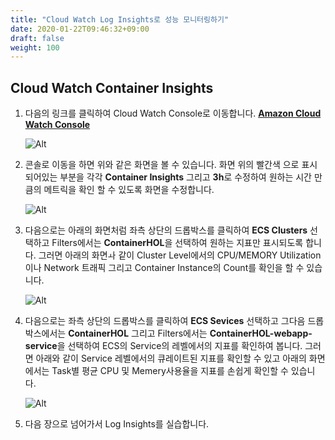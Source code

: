 ```yaml
---
title: "Cloud Watch Log Insights로 성능 모니터링하기"
date: 2020-01-22T09:46:32+09:00
draft: false
weight: 100
---
```


## Cloud Watch Container Insights

1. 다음의 링크를 클릭하여 Cloud Watch Console로 이동합니다. **[Amazon Cloud Watch Console](https://us-west-2.console.aws.amazon.com/cloudwatch/home?region=us-west-2)**

    ![Alt](/images/cloudwatch/cloudwatch-console.png "view service status")

2. 콘솔로 이동을 하면 위와 같은 화면을 볼 수 있습니다. 화면 위의 빨간색 으로 표시 되어있는 부분을 각각 **Container Insights** 그리고 **3h**로 수정하여 원하는 시간 만큼의 메트릭을 확인 할 수 있도록 화면을 수정합니다.

    ![Alt](/images/cloudwatch/cloudwatch-console.png "view service status")


3. 다음으로는 아래의 화면처럼 좌측 상단의 드롭박스를 클릭하여 **ECS Clusters** 선택하고 Filters에서는 **ContainerHOL**을 선택하여 원하는 지표만 표시되도록 합니다. 그러면 아래의 화면ㅘ 같이 Cluster Level에서의 CPU/MEMORY Utilization이나 Network 트래픽 그리고 Container Instance의 Count를 확인을 할 수 있습니다.

    ![Alt](/images/cloudwatch/containerinsights-ecs.png "view service status")

4. 다음으로는 좌측 상단의 드롭박스를 클릭하여 **ECS Sevices** 선택하고 그다음 드롭 박스에서는 **ContainerHOL** 그리고 Filters에서는 **ContainerHOL-webapp-service**을 선택하여 ECS의 Service의 레벨에서의 지표를 확인하여 봅니다. 그러면 아래와 같이 Service 레벨에서의 큐레이트된 지표를 확인할 수 있고 아래의 화면에서는 Task별 평균 CPU 및 Memery사용율을 지표를 손쉽게 확인할 수 있습니다.

    ![Alt](/images/cloudwatch/container-insights-service-level.png "view service status")

5. 다음 장으로 넘어가서 Log Insights를 실습합니다.